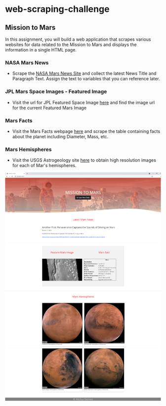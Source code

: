 # web-scraping-challenge
## Mission to Mars

In this assignment, you will build a web application that scrapes various websites for data related to the Mission to Mars and displays the information in a single HTML page. 

### NASA Mars News

* Scrape the [NASA Mars News Site](https://mars.nasa.gov/news/) and collect the latest News Title and Paragraph Text. Assign the text to variables that you can reference later.

### JPL Mars Space Images - Featured Image

* Visit the url for JPL Featured Space Image [here](https://data-class-jpl-space.s3.amazonaws.com/JPL_Space/index.html) and find the image url for the current Featured Mars Image

### Mars Facts

* Visit the Mars Facts webpage [here](https://space-facts.com/mars/) and  scrape the table containing facts about the planet including Diameter, Mass, etc.

### Mars Hemispheres

* Visit the USGS Astrogeology site [here](https://astrogeology.usgs.gov/search/results?q=hemisphere+enhanced&k1=target&v1=Mars) to obtain high resolution images for each of Mar's hemispheres.

![screenshot1](screenshots/webiamge1.png)
![screenshot2](screenshots/webiamge2.png)
![screenshot3](screenshots/webiamge3.png)
![screenshot4](screenshots/webiamge4.png)
